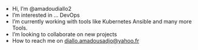 -  Hi, I’m @amadoudiallo2
-  I’m interested in ... DevOps
-  I’m currently working with tools like Kubernetes Ansible and many more Tools.
-  I’m looking to collaborate on new projects
-  How to reach me on diallo.amadousadjo@yahoo.fr

<!---
amadoudiallo2/amadoudiallo2 is a ✨ special ✨ repository because its `README.md` (this file) appears on your GitHub profile.
You can click the Preview link to take a look at your changes.
--->
